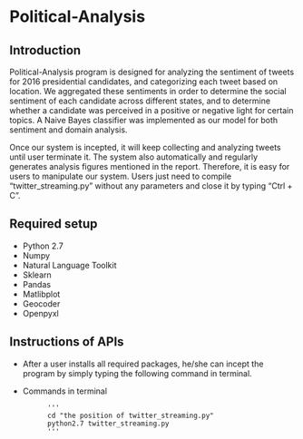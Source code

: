 # Political-Analysis 

## Introduction

Political-Analysis program is designed for analyzing the sentiment of tweets for 2016 presidential candidates, and categorizing each tweet based on location. We aggregated these sentiments in order to determine the social sentiment of each candidate across different states, and to determine whether a candidate was perceived in a positive or negative light for certain topics. A Naive Bayes classifier was implemented as our model for both sentiment and domain analysis.

Once our system is incepted, it will keep collecting and analyzing tweets until user terminate it. The system also automatically and regularly generates analysis figures mentioned in the report. Therefore, it is easy for users to manipulate our system. Users just need to compile “twitter_streaming.py” without any parameters and close it by typing “Ctrl + C”. 

## Required setup
* Python 2.7
* Numpy
* Natural Language Toolkit
* Sklearn
* Pandas
* Matlibplot
* Geocoder
* Openpyxl


## Instructions of APIs 
* After a user installs all required packages, he/she can incept the program by simply typing the following command in terminal.
	
* Commands in terminal
		
			'''
			cd "the position of twitter_streaming.py"
			python2.7 twitter_streaming.py
			'''

